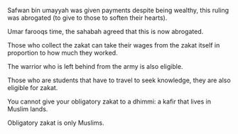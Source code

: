 Safwan bin umayyah was given payments despite being wealthy, this ruling was abrogated (to give to those to soften their hearts).

Umar farooqs time, the sahabah agreed that this is now abrogated.

Those who collect the zakat can take their wages from the zakat itself in proportion to how much they worked.

The warrior who is left behind from the army is also eligible.

Those who are students that have to travel to seek knowledge, they are also eligible for zakat.

You cannot give your obligatory zakat to a dhimmi: a kafir that lives in Muslim lands.

Obligatory zakat is only Muslims.